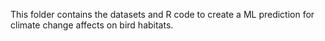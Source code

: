 This folder contains the datasets and R code to create a ML prediction for climate change affects on bird habitats.
